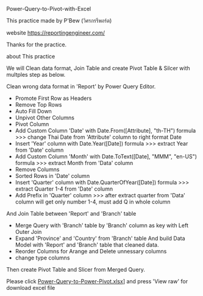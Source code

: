 Power-Query-to-Pivot-with-Excel

This practice made by P'Bew (วิศรกรรีพอร์ต)

website https://reportingengineer.com/

Thanks for the practice.

about This practice

We will Clean data format, Join Table and create Pivot Table & Silcer with multples step as below.

Clean wrong data format in 'Report' by Power Query Editor.
- Promote First Row as Headers
- Remove Top Rows
- Auto Fill Down
- Unpivot Other Columns
- Pivot Column
- Add Custom Column 'Date' with Date.From([Attribute], "th-TH") formula >>> change Thai Date from 'Attribute' column to right format Date
- Insert 'Year' column with Date.Year([Date]) formula >>> extract Year from 'Date' column
- Add Custom Column 'Month' with Date.ToText([Date], "MMM", "en-US") formula >>> extract Month from 'Data' column
- Remove Columns
- Sorted Rows in 'Date' column
- Insert 'Quarter' column with Date.QuarterOfYear([Date]) formula >>> extract Quarter 1-4 from 'Date' column
- Add Prefix in 'Quarter' column >>> after extract quarter from 'Data' column will get only number 1-4, must add Q in whole column

And Join Table between 'Report' and 'Branch' table
- Merge Query with 'Branch' table by 'Branch' column as key with Left Outer Join
- Expand 'Province' and 'Country' from 'Branch' table
And build Data Model with 'Report' and 'Branch' table that cleaned data.
- Reorder Columns for Arange and Delete unnessary columns
- change type columns

Then create Pivot Table and Slicer from Merged Query.

Please click [Power-Query-to-Power-Pivot.xlsx](https://github.com/tamakuku/data-science-bootcamp9/tree/9839c855f9453ce7c2b6e2e3deafdf71be8a8765/Portfolio-Project/Excel/Power%20Query%20to%20Power%20Pivot)] and press 'View raw' for download excel file